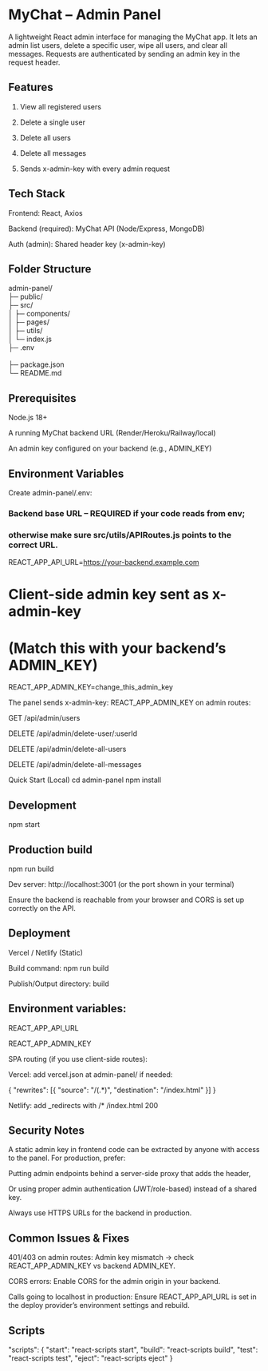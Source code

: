 # MyChat – Admin Panel
A lightweight React admin interface for managing the MyChat app. It lets an admin list users, delete a specific user, wipe all users, and clear all messages. Requests are authenticated by sending an admin key in the request header.

## Features

1. View all registered users

2. Delete a single user

3. Delete all users

4. Delete all messages

5. Sends x-admin-key with every admin request

## Tech Stack

Frontend: React, Axios

Backend (required): MyChat API (Node/Express, MongoDB)

Auth (admin): Shared header key (x-admin-key)

## Folder Structure
admin-panel/
<br>
  ├─ public/
  <br>
  ├─ src/
  <br>
  │   ├─ components/
  <br>
  │   ├─ pages/
  <br>
  │   ├─ utils/
  <br>
  │   └─ index.js
  <br>
  ├─ .env             
  <br>
  ├─ package.json
  <br>
  └─ README.md

## Prerequisites

Node.js 18+

A running MyChat backend URL (Render/Heroku/Railway/local)

An admin key configured on your backend (e.g., ADMIN_KEY)

## Environment Variables

Create admin-panel/.env:

### Backend base URL – REQUIRED if your code reads from env; 
### otherwise make sure src/utils/APIRoutes.js points to the correct URL.
REACT_APP_API_URL=https://your-backend.example.com

# Client-side admin key sent as x-admin-key
# (Match this with your backend’s ADMIN_KEY)
REACT_APP_ADMIN_KEY=change_this_admin_key


The panel sends x-admin-key: REACT_APP_ADMIN_KEY on admin routes:

GET /api/admin/users

DELETE /api/admin/delete-user/:userId

DELETE /api/admin/delete-all-users

DELETE /api/admin/delete-all-messages

Quick Start (Local)
cd admin-panel
npm install

## Development
npm start

## Production build
npm run build


Dev server: http://localhost:3001 (or the port shown in your terminal)

Ensure the backend is reachable from your browser and CORS is set up correctly on the API.

## Deployment
Vercel / Netlify (Static)

Build command: npm run build

Publish/Output directory: build

## Environment variables:

REACT_APP_API_URL

REACT_APP_ADMIN_KEY

SPA routing (if you use client-side routes):

Vercel: add vercel.json at admin-panel/ if needed:

{
  "rewrites": [{ "source": "/(.*)", "destination": "/index.html" }]
}


Netlify: add _redirects with /* /index.html 200


## Security Notes

A static admin key in frontend code can be extracted by anyone with access to the panel. For production, prefer:

Putting admin endpoints behind a server-side proxy that adds the header,

Or using proper admin authentication (JWT/role-based) instead of a shared key.

Always use HTTPS URLs for the backend in production.

## Common Issues & Fixes

401/403 on admin routes: Admin key mismatch → check REACT_APP_ADMIN_KEY vs backend ADMIN_KEY.

CORS errors: Enable CORS for the admin origin in your backend.

Calls going to localhost in production: Ensure REACT_APP_API_URL is set in the deploy provider’s environment settings and rebuild.

## Scripts
"scripts": {
  "start": "react-scripts start",
  "build": "react-scripts build",
  "test": "react-scripts test",
  "eject": "react-scripts eject"
}
